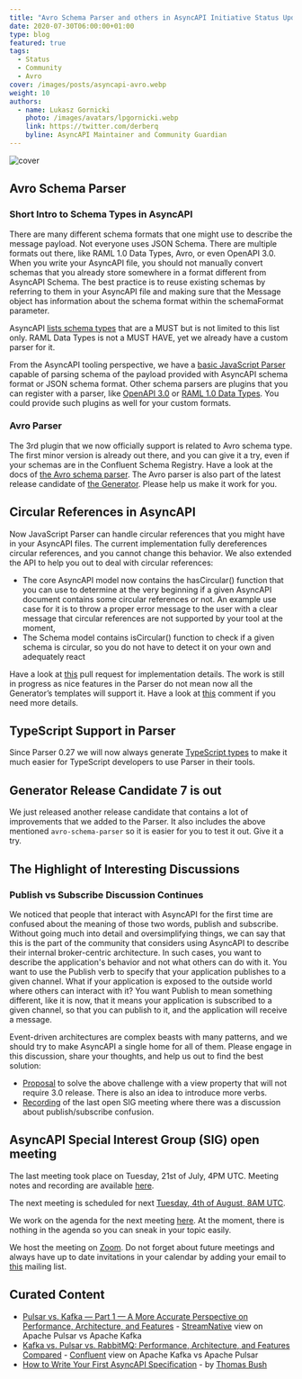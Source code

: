 ```yaml
---
title: "Avro Schema Parser and others in AsyncAPI Initiative Status Update (week 31, 2020)"
date: 2020-07-30T06:00:00+01:00
type: blog
featured: true
tags:
  - Status
  - Community
  - Avro
cover: /images/posts/asyncapi-avro.webp
weight: 10
authors:
  - name: Lukasz Gornicki
    photo: /images/avatars/lpgornicki.webp
    link: https://twitter.com/derberq
    byline: AsyncAPI Maintainer and Community Guardian
---
```


![cover](/images/posts/asyncapi-avro.webp)

## Avro Schema Parser

### Short Intro to Schema Types in AsyncAPI

There are many different schema formats that one might use to describe the message payload. Not everyone uses JSON Schema. There are multiple formats out there, like RAML 1.0 Data Types, Avro, or even OpenAPI 3.0. When you write your AsyncAPI file, you should not manually convert schemas that you already store somewhere in a format different from AsyncAPI Schema. The best practice is to reuse existing schemas by referring to them in your AsyncAPI file and making sure that the Message object has information about the schema format within the schemaFormat parameter. 

AsyncAPI [lists schema types](https://www.asyncapi.com/docs/specifications/2.0.0/#messageObjectSchemaFormatTable) that are a MUST but is not limited to this list only. RAML Data Types is not a MUST HAVE, yet we already have a custom parser for it.

From the AsyncAPI tooling perspective, we have a [basic JavaScript Parser](https://github.com/asyncapi/parser-js/) capable of parsing schema of the payload provided with AsyncAPI schema format or JSON schema format. Other schema parsers are plugins that you can register with a parser, like [OpenAPI 3.0](https://github.com/asyncapi/openapi-schema-parser) or [RAML 1.0 Data Types](https://github.com/asyncapi/raml-dt-schema-parser). You could provide such plugins as well for your custom formats.

### Avro Parser

The 3rd plugin that we now officially support is related to Avro schema type. The first minor version is already out there, and you can give it a try, even if your schemas are in the Confluent Schema Registry. Have a look at the docs of [the Avro schema parser](https://github.com/asyncapi/avro-schema-parser). The Avro parser is also part of the latest release candidate of [the Generator](https://github.com/asyncapi/generator/). Please help us make it work for you.

## Circular References in AsyncAPI

Now JavaScript Parser can handle circular references that you might have in your AsyncAPI files. The current implementation fully dereferences circular references, and you cannot change this behavior. We also extended the API to help you out to deal with circular references:

- The core AsyncAPI model now contains the hasCircular() function that you can use to determine at the very beginning if a given AsyncAPI document contains some circular references or not. An example use case for it is to throw a proper error message to the user with a clear message that circular references are not supported by your tool at the moment,
- The Schema model contains isCircular() function to check if a given schema is circular, so you do not have to detect it on your own and adequately react

Have a look at [this](https://github.com/asyncapi/parser-js/pull/94/files) pull request for implementation details. The work is still in progress as nice features in the Parser do not mean now all the Generator’s templates will support it. Have a look at [this](https://github.com/asyncapi/parser-js/issues/83#issuecomment-659958312) comment if you need more details.

## TypeScript Support in Parser

Since Parser 0.27 we will now always generate [TypeScript types](https://github.com/asyncapi/parser-js/blob/master/types.d.ts) to make it much easier for TypeScript developers to use Parser in their tools.

## Generator Release Candidate 7 is out

We just released another release candidate that contains a lot of improvements that we added to the Parser. It also includes the above mentioned `avro-schema-parser` so it is easier for you to test it out. Give it a try.

## The Highlight of Interesting Discussions

### Publish vs Subscribe Discussion Continues

We noticed that people that interact with AsyncAPI for the first time are confused about the meaning of those two words, publish and subscribe. Without going much into detail and oversimplifying things, we can say that this is the part of the community that considers using AsyncAPI to describe their internal broker-centric architecture. In such cases, you want to describe the application's behavior and not what others can do with it. You want to use the Publish verb to specify that your application publishes to a given channel. What if your application is exposed to the outside world where others can interact with it? You want Publish to mean something different, like it is now, that it means your application is subscribed to a given channel, so that you can publish to it, and the application will receive a message. 

Event-driven architectures are complex beasts with many patterns, and we should try to make AsyncAPI a single home for all of them. Please engage in this discussion, share your thoughts, and help us out to find the best solution:

- [Proposal](https://github.com/asyncapi/asyncapi/issues/390) to solve the above challenge with a view property that will not require 3.0 release. There is also an idea to introduce more verbs.
- [Recording](https://www.youtube.com/watch?v=U6h7LwdEr0w) of the last open SIG meeting where there was a discussion about publish/subscribe confusion.

## AsyncAPI Special Interest Group (SIG) open meeting

The last meeting took place on Tuesday, 21st of July, 4PM UTC. Meeting notes and recording are available [here](https://github.com/asyncapi/asyncapi/issues/404). 

The next meeting is scheduled for next [Tuesday, 4th of August, 8AM UTC](https://everytimezone.com/s/6df9fcca). 

We work on the agenda for the next meeting [here](https://github.com/asyncapi/asyncapi/issues/417). At the moment, there is nothing in the agenda so you can sneak in your topic easily. 

We host the meeting on [Zoom](https://zoom.us/j/165106914). Do not forget about future meetings and always have up to date invitations in your calendar by adding your email to [this](https://groups.google.com/forum/#!forum/asyncapi-users) mailing list.

## Curated Content

- [Pulsar vs. Kafka — Part 1 — A More Accurate Perspective on Performance, Architecture, and Features](https://streamnative.io/blog/tech/pulsar-vs-kafka-part-1) - [StreamNative](https://streamnative.io/) view on Apache Pulsar vs Apache Kafka
- [Kafka vs. Pulsar vs. RabbitMQ: Performance, Architecture, and Features Compared](https://www.confluent.io/kafka-vs-pulsar/) - [Confluent](https://www.confluent.io/) view on Apache Kafka vs Apache Pulsar
- [How to Write Your First AsyncAPI Specification](https://nordicapis.com/how-to-write-your-first-asyncapi-specification/) - by [Thomas Bush](https://nordicapis.com/author/thomas_bush/)
